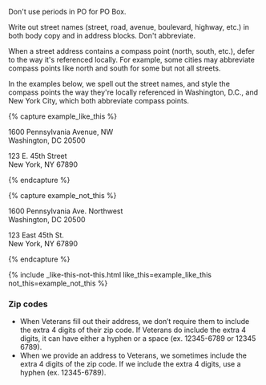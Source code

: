 Don't use periods in PO for PO Box. 

Write out street names (street, road, avenue, boulevard, highway, etc.) in both body copy and in address blocks. Don't abbreviate.

When a street address contains a compass point (north, south, etc.), defer to the way it's referenced locally. For example, some cities may abbreviate compass points like north and south for some but not all streets.
<p>
  In the examples below, we spell out the street names, and style the compass points the way they're locally referenced in Washington, D.C., and New York City, which both abbreviate compass points.
</p>

{% capture example_like_this %}
<p class="va-address-block">
1600 Pennsylvania Avenue, NW <br/>
Washington, DC 20500 <br/>
</p>

<p class="va-address-block">
123 E. 45th Street <br/>
New York, NY 67890 <br/>
</p>
{% endcapture %}

{% capture example_not_this %}
<p class="va-address-block">
1600 Pennsylvania Ave. Northwest<br/>
Washington, DC 20500<br/>
</p>

<p class="va-address-block">
123 East 45th St. <br/>
New York, NY 67890 <br/>
</p>
{% endcapture %}

{% include _like-this-not-this.html like_this=example_like_this not_this=example_not_this %}

### Zip codes

-	When Veterans fill out their address, we don’t require them to include the extra 4 digits of their zip code. If Veterans do include the extra 4 digits, it can have either a hyphen or a space (ex. 12345-6789 or 12345 6789).
-	When we provide an address to Veterans, we sometimes include the extra 4 digits of the zip code. If we include the extra 4 digits, use a hyphen (ex. 12345-6789).

